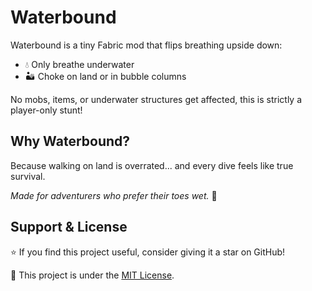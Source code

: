 # Waterbound

Waterbound is a tiny Fabric mod that flips breathing upside down:
- 💧 Only breathe underwater
- 🏜️ Choke on land or in bubble columns

No mobs, items, or underwater structures get affected, this is strictly a player-only stunt!

## Why Waterbound?

Because walking on land is overrated... and every dive feels like true survival.

*Made for adventurers who prefer their toes wet.* 🌊

## Support & License

⭐ If you find this project useful, consider giving it a star on GitHub!

📜 This project is under the [MIT License](LICENSE).
